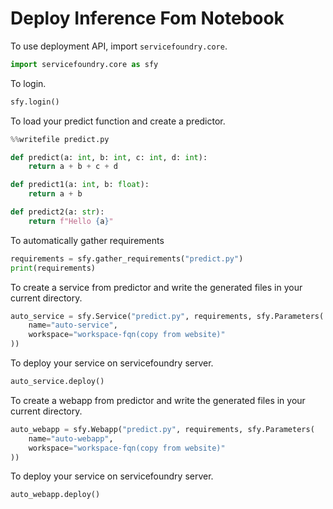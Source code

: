 # Deploy Inference Fom Notebook

To use deployment API, import `servicefoundry.core`.

```python
import servicefoundry.core as sfy
```

To login.
```python
sfy.login()
```

To load your predict function and create a predictor.
```python
%%writefile predict.py

def predict(a: int, b: int, c: int, d: int):
    return a + b + c + d

def predict1(a: int, b: float):
    return a + b

def predict2(a: str):
    return f"Hello {a}"
```

To automatically gather requirements
```python
requirements = sfy.gather_requirements("predict.py")
print(requirements)
```

To create a service from predictor and write the generated
files in your current directory.
```python
auto_service = sfy.Service("predict.py", requirements, sfy.Parameters(
    name="auto-service",
    workspace="workspace-fqn(copy from website)"
))
```

To deploy your service on servicefoundry server.
```python
auto_service.deploy()
```

To create a webapp from predictor and write the generated
files in your current directory.
```python
auto_webapp = sfy.Webapp("predict.py", requirements, sfy.Parameters(
    name="auto-webapp",
    workspace="workspace-fqn(copy from website)"
))
```

To deploy your service on servicefoundry server.
```python
auto_webapp.deploy()
```
